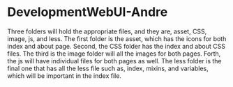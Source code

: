 # DevelopmentWebUI-Andre
 Three folders will hold the appropriate files, and they are,
 asset, CSS, image, js, and less.
 The first folder is the asset, which has the icons for both index and 
 about page.
 Second, the CSS folder has the index and about CSS files.
 The third is the image folder will all the images for both pages.
 Forth, the js will have individual files for both pages as well.
 The less folder is the final one that has all the less file such as, 
 index, mixins, and variables, which will be important in the index file.
